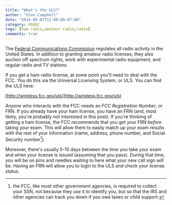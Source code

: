 ```yaml
---
title: "What's the ULS?"
author: "Glen Campbell"
date: "2014-05-07T12:00:00-07:00"
category: K6GEC
tags: [ham radio,amateur radio,radio]
comments: true
---
```

The [Federal Communications Commission](http://fcc.gov) regulates all radio activity in the United States. In addition to granting amateur radio licenses, they also auction off spectrum rights, work with experimental radio equipment, and regular radio and TV stations.

If you get a ham radio license, at some point you'll need to deal with the FCC. You do this via the Universal Licensing System, or ULS. You can find the ULS here:

[http://wireless.fcc.gov/uls](http://wireless.fcc.gov/uls)

<!--more-->

*Anyone* who interacts with the FCC needs an *FCC Registration Number*, or FRN. If you already have your ham license, you have an FRN (and, most likely, you're probably not interested in this post). If you're thinking of getting a ham license, the FCC recommends that you get your FRN *before* taking your exam. This will allow them to easily match up your exam results with the rest of your information (name, address, phone number, and Social Security number[^1]).

Moreover, there's usually 5-10 days between the time you take your exam and when your license is issued (assuming that you pass). During that time, you will be on pins and needles waiting to here what your new call sign will be. Having an FRN will allow you to login to the ULS and check your license status.

[^1]: the FCC, like most other government agencies, is required to collect your SSN, not because they use it to identify you, but so that the IRS and other agencies can track you down if you owe taxes or child support.
